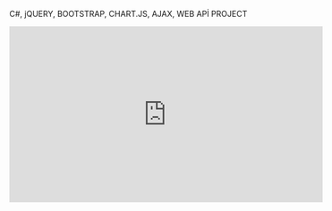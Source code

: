 C#, jQUERY, BOOTSTRAP, CHART.JS, AJAX, WEB APİ PROJECT 
<iframe width="560" height="315" src="https://www.youtube.com/embed/73y1f-7uzOU?si=ia3QwxCJ4CD2Nism" title="YouTube video player" frameborder="0" allow="accelerometer; autoplay; clipboard-write; encrypted-media; gyroscope; picture-in-picture; web-share" allowfullscreen></iframe>
